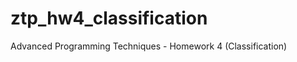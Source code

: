 ztp_hw4_classification
======================

Advanced Programming Techniques - Homework 4 (Classification) 